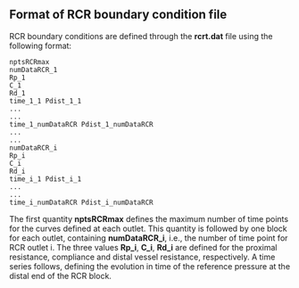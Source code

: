## Format of RCR boundary condition file

RCR boundary conditions are defined through the **rcrt.dat** file using the following format:

```
nptsRCRmax
numDataRCR_1
Rp_1
C_1
Rd_1
time_1_1 Pdist_1_1
...
...
time_1_numDataRCR Pdist_1_numDataRCR
...
...
numDataRCR_i
Rp_i
C_i
Rd_i
time_i_1 Pdist_i_1
...
...
time_i_numDataRCR Pdist_i_numDataRCR
```

The first quantity **nptsRCRmax** defines the maximum number of time points for the curves defined at each outlet.
This quantity is followed by one block for each outlet, containing **numDataRCR_i**, i.e., the number of time point for RCR outlet i.
The three values **Rp_i**, **C_i**, **Rd_i** are defined for the proximal resistance, compliance and distal vessel resistance, respectively.
A time series follows, defining the evolution in time of the reference pressure at the distal end of the RCR block.
